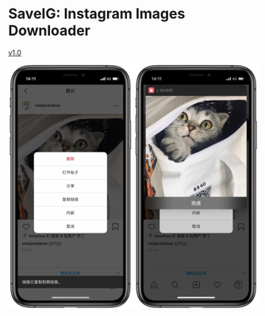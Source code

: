 # SaveIG: Instagram Images Downloader

[v1.0](https://www.icloud.com/shortcuts/efa7beb78148464e88b6749dd7a2a9cf)

![title](photo.jpeg)